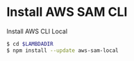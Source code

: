 # Install AWS SAM CLI

Install AWS CLI Local

```bash
$ cd $LAMBDADIR
$ npm install --update aws-sam-local
```